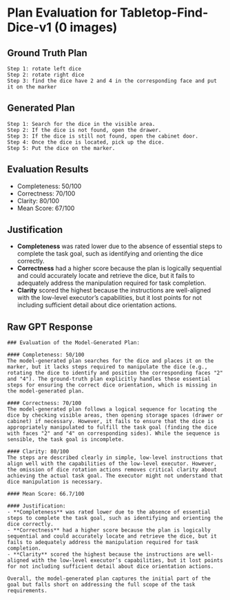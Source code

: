 # Plan Evaluation for Tabletop-Find-Dice-v1 (0 images)

## Ground Truth Plan
```
Step 1: rotate left dice
Step 2: rotate right dice
Step 3: find the dice have 2 and 4 in the corresponding face and put it on the marker
```

## Generated Plan
```
Step 1: Search for the dice in the visible area.
Step 2: If the dice is not found, open the drawer.
Step 3: If the dice is still not found, open the cabinet door.
Step 4: Once the dice is located, pick up the dice.
Step 5: Put the dice on the marker.
```

## Evaluation Results
- Completeness: 50/100
- Correctness: 70/100
- Clarity: 80/100
- Mean Score: 67/100

## Justification
- **Completeness** was rated lower due to the absence of essential steps to complete the task goal, such as identifying and orienting the dice correctly.  
- **Correctness** had a higher score because the plan is logically sequential and could accurately locate and retrieve the dice, but it fails to adequately address the manipulation required for task completion.  
- **Clarity** scored the highest because the instructions are well-aligned with the low-level executor’s capabilities, but it lost points for not including sufficient detail about dice orientation actions.

## Raw GPT Response
```
### Evaluation of the Model-Generated Plan:

#### Completeness: 50/100  
The model-generated plan searches for the dice and places it on the marker, but it lacks steps required to manipulate the dice (e.g., rotating the dice to identify and position the corresponding faces "2" and "4"). The ground-truth plan explicitly handles these essential steps for ensuring the correct dice orientation, which is missing in the model-generated plan.

#### Correctness: 70/100  
The model-generated plan follows a logical sequence for locating the dice by checking visible areas, then opening storage spaces (drawer or cabinet) if necessary. However, it fails to ensure that the dice is appropriately manipulated to fulfill the task goal (finding the dice with faces "2" and "4" on corresponding sides). While the sequence is sensible, the task goal is incomplete.

#### Clarity: 80/100  
The steps are described clearly in simple, low-level instructions that align well with the capabilities of the low-level executor. However, the omission of dice rotation actions removes critical clarity about achieving the actual task goal. The executor might not understand that dice manipulation is necessary.

#### Mean Score: 66.7/100  

#### Justification:  
- **Completeness** was rated lower due to the absence of essential steps to complete the task goal, such as identifying and orienting the dice correctly.  
- **Correctness** had a higher score because the plan is logically sequential and could accurately locate and retrieve the dice, but it fails to adequately address the manipulation required for task completion.  
- **Clarity** scored the highest because the instructions are well-aligned with the low-level executor’s capabilities, but it lost points for not including sufficient detail about dice orientation actions.  

Overall, the model-generated plan captures the initial part of the goal but falls short on addressing the full scope of the task requirements.
```
